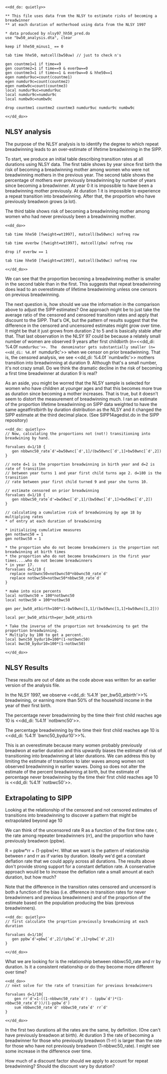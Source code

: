 
~~~~
<<dd_do: quietly>>

** This file uses data from the NLSY to estimate risks of becoming a breadwinner
** at each duration of motherhood using data from the NLSY 1997

* data produced by nlsy97_hh50_pred.do
use "bw50_analysis.dta", clear

keep if hhe50_minus1_ == 0

tab time hhe50, matcell(bw50uw) // just to check n's 

gen countme1=1 if time==9
gen countme2=1 if time==9 & everbw==0
gen countme3=1 if time==1 & everbw==0 & hhe50==1
egen numdur9uc=count(countme1)
egen numdur9c=count(countme2)
egen numbw9c=count(countme3)
local numdur9uc=numdur9uc
local numdur9c=numdur9c
local numbw9c=numbw9c

drop countme1 countme2 countme3 numdur9uc numdur9c numbw9c

<</dd_do>>
~~~~

NLSY analysis
-----------------------------------------------------------------------
The purpose of the NLSY analysis is to identify the degree to which repeat breadwinning
leads to an over-estimate of lifetime breadwinning in the SIPP. 

To start, we produce an initial table describing transition rates at all durations 
using NLSY data. The first table shows by year since first birth the risk of becoming 
a breadwinning mother among women who were not breadwinning mothers in the previous 
year. The second table shows the percentage of mothers ever previously breadwinning by 
number of years since becoming a breadwinner. At year 0 it is impossible to have been a 
breadwinning mother previously. At duration 1 it is impossible to experience a repeat
transition into breadwinning. After that, the proportion who have previously breadwon 
grows (a lot).

The third table shows risk of becoming a breadwinning mother among women 
who had never previously been a breadwinning mother.

~~~~
<<dd_do>>

tab time hhe50 [fweight=wt1997], matcell(bw50wnc) nofreq row

tab time everbw [fweight=wt1997], matcell(pbw) nofreq row

drop if everbw == 1 

tab time hhe50 [fweight=wt1997], matcell(bw50wc) nofreq row

<</dd_do>>
~~~~

We can see that the proportion becoming a breadwinning mother is smaller in the second table
than in the first. This suggests that repeat breadwinning does lead to an overestimate of 
lifetime breadwinning unless one censors on previous breadwinning. 

The next question is, how should we use the information in the comparison above 
to adjust the SIPP estimates? One approach might be to just take the average ratio of the 
censored and censored transition rates and apply that discount to the SIPP. That's OK, 
but the pattern of results suggest that the difference in the censored and uncensored
estimates might grow over time. It might be that it just grows from duration 2 to 5 
and is basically stable after that. That last observation in the NLSY 97 could be because a
relately small number of women are observed 9 years after first childbirth (n=<<dd_di: %4.0f `numdur9uc'>>. The 
denominator gets substantially smaller (n=<<dd_di: %4.0f `numdur9c'>> when we censor on prior breadwinning. 
That is, the censored analysis, we see <<dd_di: %4.0f `numbw9c'>> mothers transition into breadwinning at duration 9.
Although that's a small number, it's not crazy small. Do we think the dramatic decline in the 
risk of becoming a first time breadwinner at duration 9 is real?

As an aside, you might be worred that the NLSY sample is selected for women who have children 
at younger ages and that this becomes more true as duration since becoming a 
mother increases. That is true, but it doesn't seem to distort the measurement of 
breadwinning much. I ran an estimate of the proportion lifetime breadwinning on 
SIPP data weighted to have the same ageatfirstbirth by duration distribution as 
the NLSY and it changed the SIPP estimate at the third decimal place. 
(See SIPP14agedist.do in the SIPP repository)

~~~~
<<dd_do: quietly>>
// Now, calculating the proportions not (not!) transitioning into breadwining by hand.

forvalues d=1/10 {
   gen nbbwnc50_rate`d'=bw50wnc[`d',1]/(bw50wnc[`d',1]+bw50wnc[`d',2])
}

// note d=1 is the proportion breadwinning in birth year and d=2 is rate of transition 
// between year turns 1 and year first child turns age 2. d=180 is the transition 
// rate between year first child turned 9 and year she turns 10.

// estimate censored on prior breadwinning
forvalues d=1/10 {
   gen nbbwc50_rate`d'=bw50wc[`d',1]/(bw50wc[`d',1]+bw50wc[`d',2])
}

// calculating a cumulative risk of breadwinning by age 18 by multiplying rates
* of entry at each duration of breadwinning

* initializing cumulative measures
gen notbwnc50 = 1
gen notbwc50 = 1

* the proportion who do not become breadwinners is the proportion not breadwinning at birth times
* the proportion who do not become breadwinners in the first year times....who do not become breadwinners
* in year 17.
forvalues d=1/10 {
  replace notbwnc50=notbwnc50*nbbwnc50_rate`d'
  replace notbwc50=notbwc50*nbbwc50_rate`d'
}

* make into nice percents
local notbwnc50 = 100*notbwnc50
local notbwc50 = 100*notbwc50

gen per_bw50_atbirth=100*(1-bw50wnc[1,1]/(bw50wnc[1,1]+bw50wnc[1,2]))

local per_bw50_atbirth=per_bw50_atbirth

* Take the inverse of the proportion not breadwinning to get the proportion breadwinning.
* Multiply by 100 to get a percent.
local bwnc50_bydur10=100*(1-notbwnc50)
local bwc50_bydur10=100*(1-notbwc50)

<</dd_do>>
~~~~

NLSY Results
--------------------------------------------------------------------------------

These results are out of date as the code above was written for an earlier version
of the analysis file. 

In the NLSY 1997, we observe <<dd_di: %4.1f `per_bw50_atbirth'>>% breadwining, 
or earning more than 50% of the household income in the year of their first birth. 

The percentage never breadwinning by the time their first child reaches age 10 
is <<dd_di: %4.1f `notbwnc50'>>.

The percentage breadwinning by the time their first child reaches age 10 is <<dd_di: %4.1f `bwnc50_bydur10'>>%.

This is an overestimate because many women probably previously breadwon 
at earlier duration and this upwardly biases the estimate of risk of transitioning into breadwinning 
at later durations. We can address this by limiting the estimate of transitions 
to later waves among women not observed breadwinning in earlier waves. Doing so does 
not alter the estimate of the percent breadwinning at birth, but the estimate of percentage
never breadwinning by the time their first child reaches age 10 is <<dd_di: %4.1f `notbwc50'>>.

Extrapolating to SIPP
-------------------------------------------------------------------------------

Looking at the relationship of the censored and not censored estimates of transitions
into breadwinning to discover a pattern that might be extrapolated beyond age 10

We can think of the uncensored rate R as a function of the first time rate r, 
the rate among repeater breadwinners (rr), and the proportion who have previously breadwon (ppbw).

R = ppbw*rr + (1-ppbw)*r.
What we want is the pattern of relationship between r and rr as if varies by duration. Ideally
we'd get a constant deflation rate that we could apply across all durations. The results 
above don't provide strong support for a constant deflation rate. A conservative 
approach would be to increase the deflation rate a small amount at each duration, but how much?

Note that the difference in the transition rates censored and uncensord is both a function of the
bias (i.e. dfference in transition rates for never breadwinners and previous breadwinners) 
and of the proportion of the estimate based on the population producing the bias (previous breadwinners).

~~~~
<<dd_do: quietly>>
// first calculate the proprtion previously breadwinning at each duration

forvalues d=1/10{
   gen ppbw`d'=pbw[`d',2]/(pbw[`d',1]+pbw[`d',2])
}

<</dd_do>>
~~~~

What we are looking for is the relationship between nbbwc50_rate and rr by duration. Is it a consistent relationship or do they become more different over time?

~~~~
<<dd_do>>
// next solve for the rate of transition for previous breadwinners 

forvalues d=1/10{
	gen rr`d'=1-((1-nbbwnc50_rate`d') - (ppbw`d')*(1-nbbwc50_rate`d'))/(1-ppbw`d')
	sum nbbwnc50_rate`d' nbbwc50_rate`d' rr`d'
}

<</dd_do>>
~~~~

In the first two durations all the rates are the same, by definition. (One can't have previously breadwon at birth). 
At duration 3 the rate of becoming a breadwinner for those who previously breadwon (1-rr) is larger than the rate for those
who have not previously breadwon (1-nbbwc50_rate). I might see some increase in the difference over time. 

How much of a discount factor should we apply to account for repeat breadwinning? Should the discount vary by duration?


